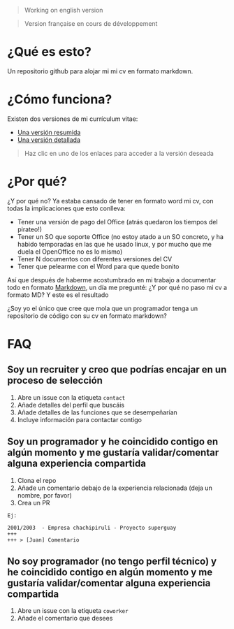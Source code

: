 > Working on english version

> Version française en cours de développement

# ¿Qué es esto?

Un repositorio github para alojar mi mi cv en formato markdown.

# ¿Cómo funciona?

Existen dos versiones de mi currículum vitae:
- [Una versión resumida](./es_ES/cv-summary.md)
- [Una versión detallada](./es_ES/cv-full.md)

> Haz clic en uno de los enlaces para acceder a la versión deseada

# ¿Por qué?

¿Y por qué no? Ya estaba cansado de tener en formato word mi cv, con todas la implicaciones que esto conlleva:
- Tener una versión de pago del Office (atrás quedaron los tiempos del pirateo!)
- Tener un SO que soporte Office (no estoy atado a un SO concreto, y ha habido temporadas en las que he usado linux, y por mucho que me duela el OpenOffice no es lo mismo)
- Tener N documentos con diferentes versiones del CV
- Tener que pelearme con el Word para que quede bonito

Así que después de haberme acostumbrado en mi trabajo a documentar todo en formato [Markdown](https://es.wikipedia.org/wiki/Markdown), un día me pregunté: ¿Y por qué no paso mi cv a formato MD? Y este es el resultado

¿Soy yo el único que cree que mola que un programador tenga un repositorio de código con su cv en formato markdown?

# FAQ

## Soy un recruiter y creo que podrías encajar en un proceso de selección

1. Abre un issue con la etiqueta `contact`
1. Añade detalles del perfil que buscáis
1. Añade detalles de las funciones que se desempeñarían
1. Incluye información para contactar contigo

## Soy un programador y he coincidido contigo en algún momento y me gustaría validar/comentar alguna experiencia compartida

1. Clona el repo
1. Añade un comentario debajo de la experiencia relacionada (deja un nombre, por favor)
1. Crea un PR

```
Ej:

2001/2003  - Empresa chachipiruli - Proyecto superguay
+++
+++ > [Juan] Comentario
```

## No soy programador (no tengo perfil técnico) y he coincidido contigo en algún momento y me gustaría validar/comentar alguna experiencia compartida

1. Abre un issue con la etiqueta `coworker`
1. Añade el comentario que desees